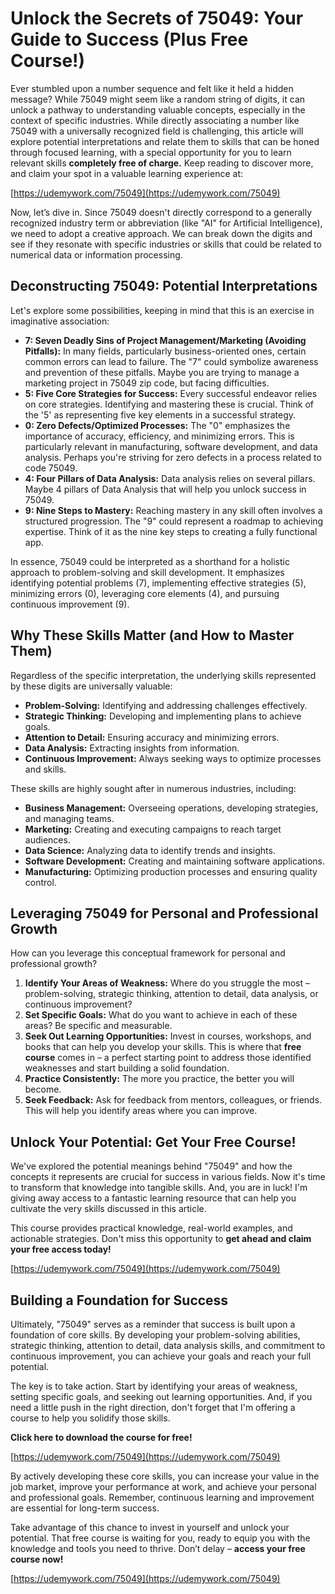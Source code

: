 # Unlock the Secrets of 75049: Your Guide to Success (Plus Free Course!)

Ever stumbled upon a number sequence and felt like it held a hidden message? While 75049 might seem like a random string of digits, it can unlock a pathway to understanding valuable concepts, especially in the context of specific industries. While directly associating a number like 75049 with a universally recognized field is challenging, this article will explore potential interpretations and relate them to skills that can be honed through focused learning, with a special opportunity for you to learn relevant skills **completely free of charge.** Keep reading to discover more, and claim your spot in a valuable learning experience at:

[https://udemywork.com/75049](https://udemywork.com/75049)

Now, let’s dive in. Since 75049 doesn't directly correspond to a generally recognized industry term or abbreviation (like "AI" for Artificial Intelligence), we need to adopt a creative approach. We can break down the digits and see if they resonate with specific industries or skills that could be related to numerical data or information processing.

## Deconstructing 75049: Potential Interpretations

Let's explore some possibilities, keeping in mind that this is an exercise in imaginative association:

*   **7: Seven Deadly Sins of Project Management/Marketing (Avoiding Pitfalls):** In many fields, particularly business-oriented ones, certain common errors can lead to failure. The "7" could symbolize awareness and prevention of these pitfalls. Maybe you are trying to manage a marketing project in 75049 zip code, but facing difficulties.
*   **5: Five Core Strategies for Success:** Every successful endeavor relies on core strategies. Identifying and mastering these is crucial. Think of the '5' as representing five key elements in a successful strategy.
*   **0: Zero Defects/Optimized Processes:** The "0" emphasizes the importance of accuracy, efficiency, and minimizing errors. This is particularly relevant in manufacturing, software development, and data analysis. Perhaps you're striving for zero defects in a process related to code 75049.
*   **4: Four Pillars of Data Analysis:** Data analysis relies on several pillars. Maybe 4 pillars of Data Analysis that will help you unlock success in 75049.
*   **9: Nine Steps to Mastery:** Reaching mastery in any skill often involves a structured progression. The "9" could represent a roadmap to achieving expertise. Think of it as the nine key steps to creating a fully functional app.

In essence, 75049 could be interpreted as a shorthand for a holistic approach to problem-solving and skill development. It emphasizes identifying potential problems (7), implementing effective strategies (5), minimizing errors (0), leveraging core elements (4), and pursuing continuous improvement (9).

## Why These Skills Matter (and How to Master Them)

Regardless of the specific interpretation, the underlying skills represented by these digits are universally valuable:

*   **Problem-Solving:** Identifying and addressing challenges effectively.
*   **Strategic Thinking:** Developing and implementing plans to achieve goals.
*   **Attention to Detail:** Ensuring accuracy and minimizing errors.
*   **Data Analysis:** Extracting insights from information.
*   **Continuous Improvement:** Always seeking ways to optimize processes and skills.

These skills are highly sought after in numerous industries, including:

*   **Business Management:** Overseeing operations, developing strategies, and managing teams.
*   **Marketing:** Creating and executing campaigns to reach target audiences.
*   **Data Science:** Analyzing data to identify trends and insights.
*   **Software Development:** Creating and maintaining software applications.
*   **Manufacturing:** Optimizing production processes and ensuring quality control.

## Leveraging 75049 for Personal and Professional Growth

How can you leverage this conceptual framework for personal and professional growth?

1.  **Identify Your Areas of Weakness:** Where do you struggle the most – problem-solving, strategic thinking, attention to detail, data analysis, or continuous improvement?
2.  **Set Specific Goals:** What do you want to achieve in each of these areas? Be specific and measurable.
3.  **Seek Out Learning Opportunities:** Invest in courses, workshops, and books that can help you develop your skills. This is where that **free course** comes in – a perfect starting point to address those identified weaknesses and start building a solid foundation.
4.  **Practice Consistently:** The more you practice, the better you will become.
5.  **Seek Feedback:** Ask for feedback from mentors, colleagues, or friends. This will help you identify areas where you can improve.

## Unlock Your Potential: Get Your Free Course!

We've explored the potential meanings behind "75049" and how the concepts it represents are crucial for success in various fields. Now it's time to transform that knowledge into tangible skills. And, you are in luck! I'm giving away access to a fantastic learning resource that can help you cultivate the very skills discussed in this article.

This course provides practical knowledge, real-world examples, and actionable strategies. Don't miss this opportunity to **get ahead and claim your free access today!**

[https://udemywork.com/75049](https://udemywork.com/75049)

## Building a Foundation for Success

Ultimately, "75049" serves as a reminder that success is built upon a foundation of core skills. By developing your problem-solving abilities, strategic thinking, attention to detail, data analysis skills, and commitment to continuous improvement, you can achieve your goals and reach your full potential.

The key is to take action. Start by identifying your areas of weakness, setting specific goals, and seeking out learning opportunities. And, if you need a little push in the right direction, don't forget that I'm offering a course to help you solidify those skills.

**Click here to download the course for free!**

[https://udemywork.com/75049](https://udemywork.com/75049)

By actively developing these core skills, you can increase your value in the job market, improve your performance at work, and achieve your personal and professional goals. Remember, continuous learning and improvement are essential for long-term success.

Take advantage of this chance to invest in yourself and unlock your potential. That free course is waiting for you, ready to equip you with the knowledge and tools you need to thrive. Don’t delay – **access your free course now!**

[https://udemywork.com/75049](https://udemywork.com/75049)
